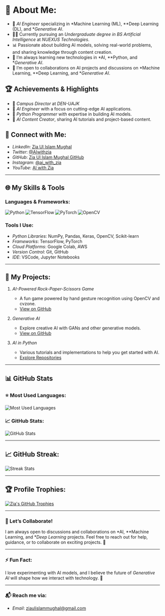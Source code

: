 # 💫 About Me:
- 🔬 *AI Engineer* specializing in *Machine Learning (ML), **Deep Learning (DL), and **Generative AI*.
- 🧑‍🎓 Currently pursuing an *Undergraduate degree in BS Artificial Intelligence* at *NUEXUS Technologies*.
- 📊 Passionate about building AI models, solving real-world problems, and sharing knowledge through content creation.
- 🌱 I’m always learning new technologies in *AI, **Python, and **Generative AI*.
- 🤝 I’m open to collaborations on AI projects and discussions on *Machine Learning, **Deep Learning, and **Generative AI*.

## 🏆 Achievements & Highlights
- 🏅 *Campus Director* at *DEN-UAJK*
- 🌟 *AI Engineer* with a focus on cutting-edge AI applications.
- 🐍 *Python Programmer* with expertise in building AI models.
- 🎥 *AI Content Creator*, sharing AI tutorials and project-based content.


## 🎯 Connect with Me:
- *LinkedIn*: [Zia Ul Islam Mughal](https://www.linkedin.com/in/ziaulislammughal)
- *Twitter*: [@AIwithzia](https://twitter.com/AIwithzia)
- *GitHub*: [Zia Ul Islam Mughal GitHub](https://github.com/ziaulislammughal)
- *Instagram*: [@ai_with_zia](https://www.instagram.com/ai_with_zia)
- *YouTube*: [AI with Zia](https://www.youtube.com/@AIwithzia)

---

## 🌐 My Skills & Tools
### Languages & Frameworks:
![Python](https://img.shields.io/badge/Python-3.8%20-%231573B6?logo=python&logoColor=white) 
![TensorFlow](https://img.shields.io/badge/TensorFlow-2.0%20-%23FF6F00?logo=tensorflow&logoColor=white) 
![PyTorch](https://img.shields.io/badge/PyTorch-1.12%20-%23EE4C2C?logo=pytorch&logoColor=white)
![OpenCV](https://img.shields.io/badge/OpenCV%20-%23AA0000?logo=opencv&logoColor=white)

### Tools I Use:
- *Python Libraries*: NumPy, Pandas, Keras, OpenCV, Scikit-learn
- *Frameworks*: TensorFlow, PyTorch
- *Cloud Platforms*: Google Colab, AWS
- *Version Control*: Git, GitHub
- *IDE*: VSCode, Jupyter Notebooks

---

## 🚀 My Projects:
1. *AI-Powered Rock-Paper-Scissors Game*  
   - A fun game powered by hand gesture recognition using OpenCV and cvzone.
   - [View on GitHub](https://github.com/ziaulislammughal/AI-Powered-Rock-Paper-Scissor-Game)

2. *Generative AI*  
   - Explore creative AI with GANs and other generative models.
   - [View on GitHub](https://github.com/ziaulislammughal/Generative_AI)

3. *AI in Python*  
   - Various tutorials and implementations to help you get started with AI.
   - [Explore Repositories](https://github.com/ziaulislammughal?tab=repositories)

---

## 📊 GitHub Stats

### ⭐ Most Used Languages:
![Most Used Languages](https://github-readme-stats.vercel.app/api/top-langs/?username=ziaulislammughal&layout=compact&theme=transparent)

### 📈 GitHub Stats:
![GitHub Stats](https://github-readme-stats.vercel.app/api?username=ziaulislammughal&show_icons=true&locale=en&theme=transparent)

---

## 📈 GitHub Streak:
![Streak Stats](https://github-readme-streak-stats.herokuapp.com/?user=ziaulislammughal&theme=transparent)

---

## 🏆 Profile Trophies:
[![Zia's GitHub Trophies](https://github-profile-trophy.vercel.app/?username=ziaulislammughal&theme=radical&margin-w=15&margin-h=15)](https://github.com/ziaulislammughal)

---

### 💬 Let’s Collaborate!
I am always open to discussions and collaborations on *AI, **Machine Learning, and **Deep Learning* projects. Feel free to reach out for help, guidance, or to collaborate on exciting projects. 🚀

---

### ⚡ Fun Fact:
I love experimenting with AI models, and I believe the future of *Generative AI* will shape how we interact with technology. 🔮

---

### 📬 Reach me via:
- *Email*: [ziaulislammughal@gmail.com](mailto:ziaulislammughal@gmail.com)
